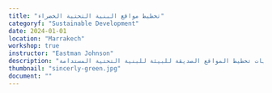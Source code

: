 ```yaml
---
title: "تخطيط مواقع البنية التحتية الخضراء"
categoryf: "Sustainable Development"
date: 2024-01-01
location: "Marrakech"
workshop: true
instructor: "Eastman Johnson"
description: "تعلم تقنيات تخطيط المواقع الصديقة للبيئة للبنية التحتية المستدامة."
thumbnail: "sincerly-green.jpg"
document: ""
---
```


